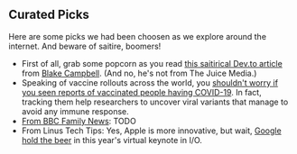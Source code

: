 ## Curated Picks

Here are some picks we had been choosen as we explore around the internet. And beware of saitire, boomers!

- First of all, grab some popcorn as you read [this saitirical Dev.to article](https://dev.to/blaketweeted/the-truth-about-open-source-developers-wds-2-2bb9) from [Blake Campbell](https://twitter.com/BlakeTweeted). (And no, he's not from The Juice Media.)
- Speaking of vaccine rollouts across the world, you [shouldn't worry if you seen reports of vaccinated people having COVID-19](https://www.technologyreview.com/2021/04/29/1024301/vaccines-covid-breakthrough-infections-immunity-cdc). In fact, tracking them help researchers to uncover viral variants that manage to avoid any immune response.
- [From BBC Family News](https://www.facebook.com/BBCFamilyNews/videos/463515334741005): TODO
- From Linus Tech Tips: Yes, Apple is more innovative, but wait, [Google hold the beer](https://youtu.be/qCnM4osEIII) in this year's virtual keynote in I/O.
